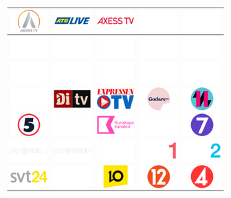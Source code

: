 | ![](https://raw.githubusercontent.com/RevGear/logo/master/Countries/SE/Aryen-TV.png) | ![](https://raw.githubusercontent.com/RevGear/logo/master/Countries/SE/ATG-Live.png) | ![](https://raw.githubusercontent.com/RevGear/logo/master/Countries/SE/Axess-TV.png) | ![](https://raw.githubusercontent.com/RevGear/logo/master/Countries/SE/C-More-First.png) | ![](https://raw.githubusercontent.com/RevGear/logo/master/Countries/SE/C-More-Fotboll.png) | 
|:---:|:---:|:---:|:---:|:---:| 
| ![](https://raw.githubusercontent.com/RevGear/logo/master/Countries/SE/C-More-Golf.png) | ![](https://raw.githubusercontent.com/RevGear/logo/master/Countries/SE/C-More-Hits.png) | ![](https://raw.githubusercontent.com/RevGear/logo/master/Countries/SE/C-More-Hockey.png) | ![](https://raw.githubusercontent.com/RevGear/logo/master/Countries/SE/C-More-Live-2.png) | ![](https://raw.githubusercontent.com/RevGear/logo/master/Countries/SE/C-More-Live-3.png) | 
| ![](https://raw.githubusercontent.com/RevGear/logo/master/Countries/SE/C-More-Live-4.png) | ![](https://raw.githubusercontent.com/RevGear/logo/master/Countries/SE/C-More-Live-5.png) | ![](https://raw.githubusercontent.com/RevGear/logo/master/Countries/SE/C-More-Live.png) | ![](https://raw.githubusercontent.com/RevGear/logo/master/Countries/SE/C-More-Series.png) | ![](https://raw.githubusercontent.com/RevGear/logo/master/Countries/SE/C-More-Sport.png) | 
| ![](https://raw.githubusercontent.com/RevGear/logo/master/Countries/SE/C-More-Stars.png) | ![](https://raw.githubusercontent.com/RevGear/logo/master/Countries/SE/DiTV.png) | ![](https://raw.githubusercontent.com/RevGear/logo/master/Countries/SE/Expressen-TV.png) | ![](https://raw.githubusercontent.com/RevGear/logo/master/Countries/SE/Godare.png) | ![](https://raw.githubusercontent.com/RevGear/logo/master/Countries/SE/Kanal11.png) | 
| ![](https://raw.githubusercontent.com/RevGear/logo/master/Countries/SE/Kanal5.png) | ![](https://raw.githubusercontent.com/RevGear/logo/master/Countries/SE/Kanal9.png) | ![](https://raw.githubusercontent.com/RevGear/logo/master/Countries/SE/Kunskapskanalen.png) | ![](https://raw.githubusercontent.com/RevGear/logo/master/Countries/SE/SFkanalen.png) | ![](https://raw.githubusercontent.com/RevGear/logo/master/Countries/SE/Sjuan.png) | 
| ![](https://raw.githubusercontent.com/RevGear/logo/master/Countries/SE/Sky-Showtime-1.png) | ![](https://raw.githubusercontent.com/RevGear/logo/master/Countries/SE/Sky-Showtime-2.png) | ![](https://raw.githubusercontent.com/RevGear/logo/master/Countries/SE/Sportkanalen.png) | ![](https://raw.githubusercontent.com/RevGear/logo/master/Countries/SE/SVT-1.png) | ![](https://raw.githubusercontent.com/RevGear/logo/master/Countries/SE/SVT-2.png) | 
| ![](https://raw.githubusercontent.com/RevGear/logo/master/Countries/SE/SVT-24.png) | ![](https://raw.githubusercontent.com/RevGear/logo/master/Countries/SE/SVT-Barn.png) | ![](https://raw.githubusercontent.com/RevGear/logo/master/Countries/SE/TV10.png) | ![](https://raw.githubusercontent.com/RevGear/logo/master/Countries/SE/TV12.png) | ![](https://raw.githubusercontent.com/RevGear/logo/master/Countries/SE/TV4.png) | 
